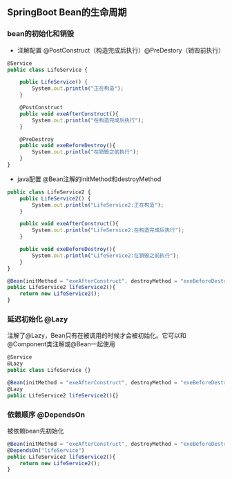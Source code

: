 ## SpringBoot Bean的生命周期

### bean的初始化和销毁

- 注解配置 @PostConstruct（构造完成后执行）@PreDestory（销毁前执行）
```js
@Service
public class LifeService {

    public LifeService() {
        System.out.println("正在构造");
    }

    @PostConstruct
    public void exeAfterConstruct(){
        System.out.println("在构造完成后执行");
    }

    @PreDestroy
    public void exeBeforeDestroy(){
        System.out.println("在销毁之前执行");
    }
}
```
- java配置 @Bean注解的initMethod和destroyMethod
```js
public class LifeService2 {
    public LifeService2() {
        System.out.println("LifeService2:正在构造");
    }

    public void exeAfterConstruct(){
        System.out.println("LifeService2:在构造完成后执行");
    }

    public void exeBeforeDestroy(){
        System.out.println("LifeService2:在销毁之前执行");
    }
}

@Bean(initMethod = "exeAfterConstruct", destroyMethod = "exeBeforeDestroy")
public LifeService2 lifeService2(){
    return new LifeService2();
}
```
### 延迟初始化 @Lazy

注解了@Lazy，Bean只有在被调用的时候才会被初始化。它可以和@Component类注解或@Bean一起使用

```js
@Service
@Lazy
public class LifeService {}

@Bean(initMethod = "exeAfterConstruct", destroyMethod = "exeBeforeDestroy")
@Lazy
public LifeService2 lifeService2(){}
```

### 依赖顺序 @DependsOn

被依赖bean先初始化

```js
@Bean(initMethod = "exeAfterConstruct", destroyMethod = "exeBeforeDestroy")
@DependsOn("lifeService")
public LifeService2 lifeService2(){
	return new LifeService2();
}
```


